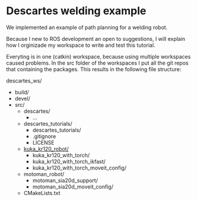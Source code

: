 # Descartes welding example

We implemented an example of path planning for a welding robot.

Because I new to ROS development an open to suggestions, I will explain how I orginizade my workspace to write and test this tutorial.

Everyting is in one (catkin) workspace, because using multiple workspaces caused problems. In the src folder of the workspaces I put all the git repos that containing the packages. This results in the following file structure:


descartes_ws/
  - build/
  - devel/
  - src/
    - descartes/
      - ...
    - descartes_tutorials/
      - descartes_tutorials/
      - .gitignore
      - LICENSE
    - [kuka_kr120_robot/](https://github.com/JeroenDM/kuka_kr120_robot)
      - kuka_kr120_with_torch/
      - kuka_kr120_with_torch_ikfast/
      - kuka_kr120_with_torch_moveit_config/
    - motoman_robot/
      - motoman_sia20d_support/
      - motoman_sia20d_moveit_config/
    - CMakeLists.txt
